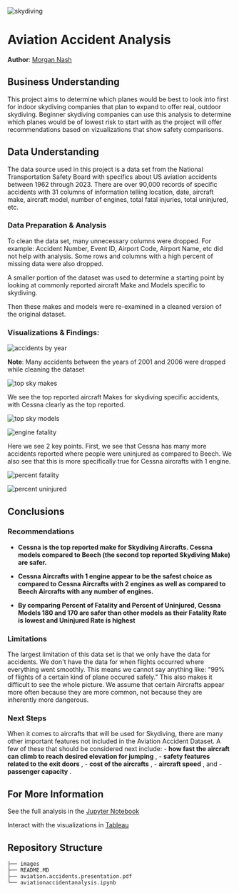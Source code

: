![skydiving](images/skydiving.png)

# Aviation Accident Analysis
**Author**: [Morgan Nash](mailto:morganmichellenash@gmail.com)

## Business Understanding
This project aims to determine which planes would be best to look into first for indoor skydiving companies that plan to expand to offer real, outdoor skydiving. Beginner skydiving companies can use this analysis to determine which planes would be of lowest risk to start with as the project will offer recommendations based on vizualizations that show safety comparisons.

## Data Understanding
The data source used in this project is a data set from the National Transportation Safety Board with specifics about US aviation accidents between 1962 through 2023. There are over 90,000 records of specific accidents with 31 columns of information telling location, date, aircraft make, aircraft model, number of engines, total fatal injuries, total uninjured, etc. 


### Data Preparation & Analysis
To clean the data set, many unnecessary columns were dropped. For example: Accident Number, Event ID, Airport Code, Airport Name, etc did not help with analysis. Some rows and columns with a high percent of missing data were also dropped.

A smaller portion of the dataset was used to determine a starting point by looking at commonly reported aircraft Make and Models specific to skydiving. 

Then these makes and models were re-examined in a cleaned version of the original dataset. 

### Visualizations & Findings: 
![accidents by year](images/visualizations/accidents.by.year.png)

**Note**: Many accidents between the years of 2001 and 2006 were dropped while cleaning the dataset

![top sky makes](images/visualizations/top.sky.makes.png)

We see the top reported aircraft Makes for skydiving specific accidents, with Cessna clearly as the top reported.

![top sky models](images/visualizations/top.sky.models.png)

![engine fatality](images/visualizations/enginefatality.png)

Here we see 2 key points. First, we see that Cessna has many more accidents reported where people were uninjured as compared to Beech. We also see that this is more specifically true for Cessna aircrafts with 1 engine.

![percent fatality](images/visualizations/percent.fatality.png)

![percent uninjured](images/visualizations/percent.uninjured.png)

## Conclusions

### Recommendations
- **Cessna is the top reported make for Skydiving Aircrafts. Cessna models compared to Beech (the second top reported Skydiving Make) are safer.**

- **Cessna Aircrafts with 1 engine appear to be the safest choice as compared to Cessna Aircrafts with 2 engines as well as compared to Beech Aircrafts with any number of engines.**

- **By comparing Percent of Fatality and Percent of Uninjured, Cessna Models 180 and 170 are safer than other models as their Fatality Rate is lowest and Uninjured Rate is highest**

### Limitations
The largest limitation of this data set is that we only have the data for accidents. We don't have the data for when flights occurred where everything went smoothly. This means we cannot say anything like: "99% of flights of a certain kind of plane occured safely." This also makes it difficult to see the whole picture. We assume that certain Aircrafts appear more often because they are more common, not because they are inherently more dangerous. 


### Next Steps
When it comes to aircrafts that will be used for Skydiving, there are many other important features not included in the Aviation Accident Dataset. A few of these that should be considered next include: - **how fast the aircraft can climb to reach desired elevation for jumping** , - **safety features related to the exit doors** , - **cost of the aircrafts** , - **aircraft speed** , and - **passenger capacity** .

## For More Information

See the full analysis in the [Jupyter Notebook](./aviationaccidentanalysis.ipynb) 

Interact with the visualizations in [Tableau](https://public.tableau.com/app/profile/morgan.nash/viz/AviationAccidentsSkydiving/AviationAccidentsSkydiving#1)

## Repository Structure

```
├── images
├── README.MD
├── aviation.accidents.presentation.pdf
└── aviationaccidentanalysis.ipynb

```
